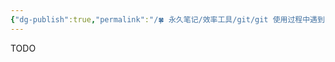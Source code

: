 ```yaml
---
{"dg-publish":true,"permalink":"/🍀 永久笔记/效率工具/git/git 使用过程中遇到的问题/","created":"2023/03/06 14:15:54","updated":"2023/03/07 13:17:30"}
---
```



TODO
